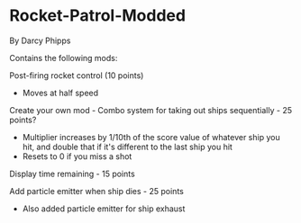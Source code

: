 # Rocket-Patrol-Modded

By Darcy Phipps

Contains the following mods:

Post-firing rocket control (10 points)
  - Moves at half speed
  
Create your own mod - Combo system for taking out ships sequentially - 25 points?
  - Multiplier increases by 1/10th of the score value of whatever ship you hit, and double that if it's different to the last ship you hit
  - Resets to 0 if you miss a shot
  
Display time remaining - 15 points

Add particle emitter when ship dies - 25 points
  - Also added particle emitter for ship exhaust
